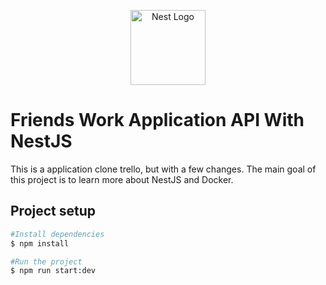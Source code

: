 <p align="center">
  <a href="http://nestjs.com/" target="blank"><img src="https://nestjs.com/img/logo-small.svg" width="120" alt="Nest Logo" /></a>
</p>

# Friends Work Application API With NestJS
This is a application clone trello, but with a few changes. The main goal of this project is to learn more about NestJS and Docker.

## Project setup
```bash
#Install dependencies
$ npm install

#Run the project
$ npm run start:dev
```